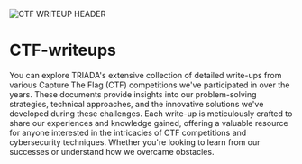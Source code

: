 ![CTF WRITEUP HEADER](https://github.com/user-attachments/assets/6fd9a6c5-311f-4812-8b81-91781577eb79)

 # CTF-writeups
You can explore TRIADA's extensive collection of detailed write-ups from various Capture The Flag (CTF) competitions we've participated in over the years. These documents provide insights into our problem-solving strategies, technical approaches, and the innovative solutions we've developed during these challenges. Each write-up is meticulously crafted to share our experiences and knowledge gained, offering a valuable resource for anyone interested in the intricacies of CTF competitions and cybersecurity techniques. Whether you're looking to learn from our successes or understand how we overcame obstacles.
